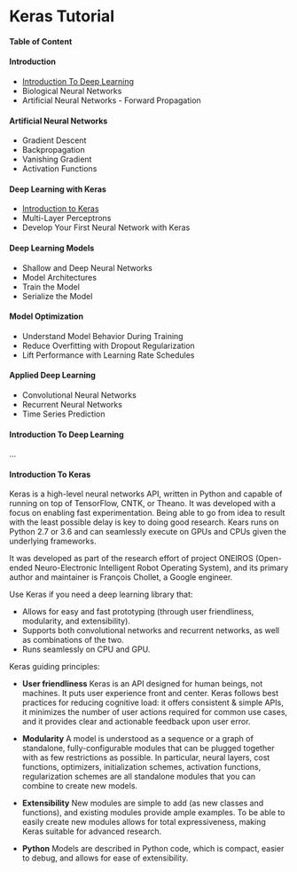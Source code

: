 

# Keras Tutorial

#### Table of Content

#### Introduction
* [Introduction To Deep Learning](#1)
* Biological Neural Networks
* Artificial Neural Networks - Forward Propagation

#### Artificial Neural Networks
* Gradient Descent
* Backpropagation
* Vanishing Gradient
* Activation Functions

#### Deep Learning with Keras
* [Introduction to Keras](#31)
* Multi-Layer Perceptrons
* Develop Your First Neural Network with Keras

#### Deep Learning Models
* Shallow and Deep Neural Networks
* Model Architectures
* Train the Model
* Serialize the Model

#### Model Optimization
* Understand Model Behavior During Training
* Reduce Overfitting with Dropout Regularization
* Lift Performance with Learning Rate Schedules

#### Applied Deep Learning
* Convolutional Neural Networks
* Recurrent Neural Networks
* Time Series Prediction

#### <a id="1"></a>Introduction To Deep Learning
...

#### <a id="31"></a>Introduction To Keras

Keras is a high-level neural networks API, written in Python and capable of running on top of TensorFlow, CNTK, or Theano. It was developed with a focus on enabling fast experimentation. Being able to go from idea to result with the least possible delay is key to doing good research. Kears runs on Python 2.7 or 3.6 and can seamlessly execute on GPUs and CPUs given the underlying frameworks.

It was developed as part of the research effort of project ONEIROS (Open-ended Neuro-Electronic Intelligent Robot Operating System), and its primary author and maintainer is François Chollet, a Google engineer.

Use Keras if you need a deep learning library that:

* Allows for easy and fast prototyping (through user friendliness, modularity, and extensibility).
* Supports both convolutional networks and recurrent networks, as well as combinations of the two.
* Runs seamlessly on CPU and GPU.

Keras guiding principles:
* **User friendliness** Keras is an API designed for human beings, not machines. It puts user experience front and center. Keras follows best practices for reducing cognitive load: it offers consistent & simple APIs, it minimizes the number of user actions required for common use cases, and it provides clear and actionable feedback upon user error.

* **Modularity** A model is understood as a sequence or a graph of standalone, fully-configurable modules that can be plugged together with as few restrictions as possible. In particular, neural layers, cost functions, optimizers, initialization schemes, activation functions, regularization schemes are all standalone modules that you can combine to create new models.

* **Extensibility** New modules are simple to add (as new classes and functions), and existing modules provide ample examples. To be able to easily create new modules allows for total expressiveness, making Keras suitable for advanced research.

* **Python** Models are described in Python code, which is compact, easier to debug, and allows for ease of extensibility.


